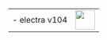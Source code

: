 
 <table>
   <tbody>
   <tr style="width:70%"><td class="instructions">
-  electra v104
    </td>
    <td width="40" class="imagelink">
     <a href="itms-services://?action=download-manifest&url=https://iosadev.github.io/gitfiles/plists/j104.plist"><img src="/gitfiles/jbapp/e112/icon/icon.png" height="40" width="40">
     </a>
    </td>
   </tr>
   </tbody> </table>
